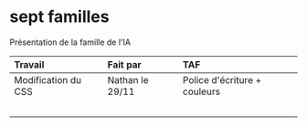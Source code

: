 # sept familles
Présentation de la famille de l'IA

|Travail|Fait par|TAF|
|:------------------|:--------------|:---------------------------|
|Modification du CSS|Nathan le 29/11|Police d'écriture + couleurs|
||||
||||
||||
||||
||||